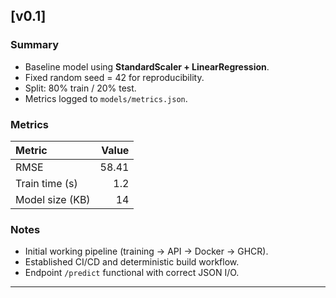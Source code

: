 ## [v0.1]
### Summary
- Baseline model using **StandardScaler + LinearRegression**.
- Fixed random seed = 42 for reproducibility.
- Split: 80% train / 20% test.
- Metrics logged to `models/metrics.json`.

### Metrics
| Metric | Value |
|:-------|------:|
| RMSE   | 58.41 |
| Train time (s) | 1.2 |
| Model size (KB) | 14 |

### Notes
- Initial working pipeline (training → API → Docker → GHCR).  
- Established CI/CD and deterministic build workflow.  
- Endpoint `/predict` functional with correct JSON I/O.

---